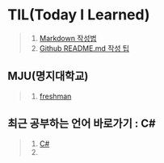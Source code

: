 TIL(Today I Learned) 
======================

> 1. [Markdown 작성법](https://gist.github.com/ihoneymon/652be052a0727ad59601)
> 2. [Github README.md 작성 팁](https://lsh424.tistory.com/37)

 MJU(명지대학교)
---------------

> 1. [freshman](https://github.com/LoveYaeMiko/TIL/tree/main/MJU/freshman)

 최근 공부하는 언어 바로가기 : C#
---------------
> 1. [C#](https://blog.hexabrain.net/88)
> 2. 
